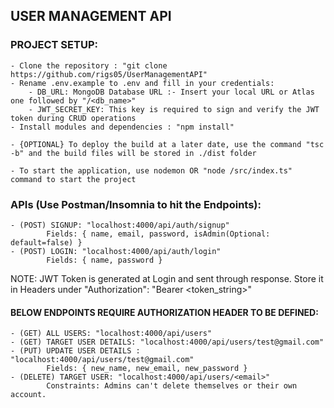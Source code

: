 ## USER MANAGEMENT API

### PROJECT SETUP:

    - Clone the repository : "git clone https://github.com/rigs05/UserManagementAPI"
    - Rename .env.example to .env and fill in your credentials:
        - DB_URL: MongoDB Database URL :- Insert your local URL or Atlas one followed by "/<db_name>"
        - JWT_SECRET_KEY: This key is required to sign and verify the JWT token during CRUD operations
    - Install modules and dependencies : "npm install"

    - {OPTIONAL} To deploy the build at a later date, use the command "tsc -b" and the build files will be stored in ./dist folder

    - To start the application, use nodemon OR "node /src/index.ts" command to start the project

### APIs (Use Postman/Insomnia to hit the Endpoints):

    - (POST) SIGNUP: "localhost:4000/api/auth/signup"
            Fields: { name, email, password, isAdmin(Optional: default=false) }
    - (POST) LOGIN: "localhost:4000/api/auth/login"
            Fields: { name, password }

NOTE: JWT Token is generated at Login and sent through response.
Store it in Headers under "Authorization": "Bearer <token_string>"

#### BELOW ENDPOINTS REQUIRE AUTHORIZATION HEADER TO BE DEFINED:

    - (GET) ALL USERS: "localhost:4000/api/users"
    - (GET) TARGET USER DETAILS: "localhost:4000/api/users/test@gmail.com"
    - (PUT) UPDATE USER DETAILS : "localhost:4000/api/users/test@gmail.com"
            Fields: { new_name, new_email, new_password }
    - (DELETE) TARGET USER: "localhost:4000/api/users/<email>"
            Constraints: Admins can't delete themselves or their own account.

